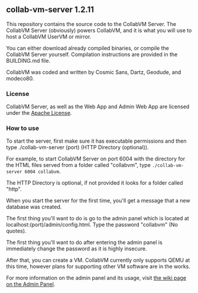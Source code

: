 ## collab-vm-server 1.2.11
This repository contains the source code to the CollabVM Server. The CollabVM Server (obviously) powers CollabVM, and it is what you will use to host a CollabVM UserVM or mirror.

You can either download already compiled binaries, or compile the CollabVM Server yourself. Compilation instructions are provided in the BUILDING.md file. 

CollabVM was coded and written by Cosmic Sans, Dartz, Geodude, and modeco80.

### License
CollabVM Server, as well as the Web App and Admin Web App are licensed under the [Apache License](https://www.apache.org/licenses/LICENSE-2.0).

### How to use
To start the server, first make sure it has executable permissions and then type ./collab-vm-server (port) (HTTP Directory (optional)). 

For example, to start CollabVM Server on port 6004 with the directory for the HTML files served from a folder called "collabvm", type `./collab-vm-server 6004 collabvm`.

The HTTP Directory is optional, if not provided it looks for a folder called "http".

When you start the server for the first time, you'll get a message that a new database was created. 

The first thing you'll want to do is go to the admin panel which is located at localhost:(port)/admin/config.html. Type the password "collabvm" (No quotes). 

The first thing you'll want to do after entering the admin panel is immediately change the password as it is highly insecure.

After that, you can create a VM. CollabVM currently only supports QEMU at this time, however plans for supporting other VM software are in the works.

For more information on the admin panel and its usage, visit [the wiki page on the Admin Panel](https://computernewb.com/wiki/CollabVM%20Server%201.x/Admin%20Panel).
